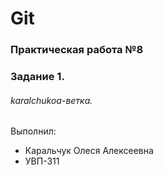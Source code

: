 # Git
### Практическая работа №8
### Задание 1.
###### karalchukoa-ветка. 

Выполнил:
* Каральчук Олеся Алексеевна
* УВП-311
